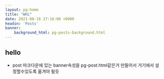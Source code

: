 ```yaml
---
layout: pg-home
title: "WHi"
date: 2021-08-16 27:16:00 +0900
headin: 'Posts'
banner:
    background_html: pg-posts-background.html
---
```


## hello

* post 마크다운에 있는 banner속성을 pg-post.html같은거 만들어서 거기에서 설정할수있도록 옮겨야 될듯
